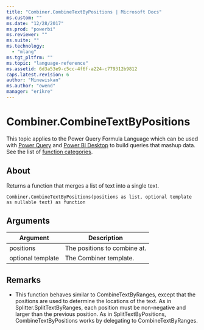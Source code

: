 ```yaml
---
title: "Combiner.CombineTextByPositions | Microsoft Docs"
ms.custom: ""
ms.date: "12/28/2017"
ms.prod: "powerbi"
ms.reviewer: ""
ms.suite: ""
ms.technology: 
  - "mlang"
ms.tgt_pltfrm: ""
ms.topic: "language-reference"
ms.assetid: 6d3a53e9-c5cc-4f6f-a224-c779312b9812
caps.latest.revision: 6
author: "Minewiskan"
ms.author: "owend"
manager: "erikre"
---
```

# Combiner.CombineTextByPositions
This topic applies to the Power Query Formula Language which can be used with [Power Query](https://support.office.com/article/Introduction-to-Microsoft-Power-Query-for-Excel-6E92E2F4-2079-4E1F-BAD5-89F6269CD605) and [Power BI Desktop](http://go.microsoft.com/fwlink/p/?LinkId=618607) to build queries that mashup data. See the list of [function categories](https://msdn.microsoft.com/en-us/library/mt211003.aspx).  
  
## About  
Returns a function that merges a list of text into a single text.  
  
```  
Combiner.CombineTextByPositions(positions as list, optional template as nullable text) as function  
```  
  
## Arguments  
  
|Argument|Description|  
|------------|---------------|  
|positions|The positions to combine at.|  
|optional template|The Combiner template.|  
  
## <a name="__toc360789944"></a>Remarks  
  
-   This function behaves similar to CombineTextByRanges, except that the positions are used to determine the locations of the text.  As in Splitter.SplitTextByRanges, each position must be non-negative and larger than the previous position.   As in SplitTextByPositions, CombineTextByPositions works by delegating to CombineTextByRanges.  
  
